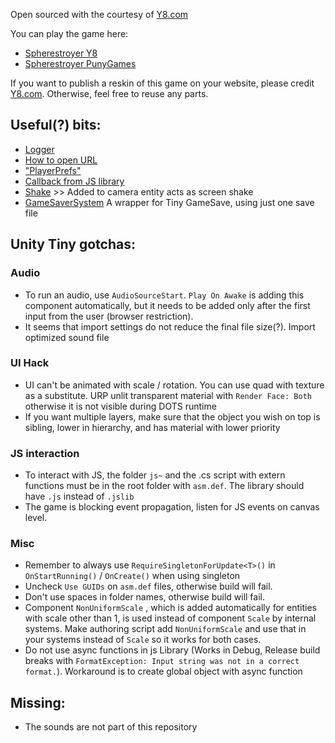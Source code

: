 Open sourced with the courtesy of [Y8.com](https://www.y8.com)

You can play the game here:
- [Spherestroyer Y8](https://www.y8.com/games/spherestroyer)
- [Spherestroyer PunyGames](https://punygames.com/play/spherestroyer)

If you want to publish a reskin of this game on your website, please credit [Y8.com](https://www.y8.com). Otherwise, feel free to reuse any parts.

## Useful(?) bits:
- [Logger](https://github.com/MartinKral/tiny-one-button/blob/master/Assets/Scripts/Main/Utils/Logger/Logger.cs)
- [How to open URL](https://github.com/MartinKral/tiny-one-button/tree/master/Assets/Scripts/Main/Utils/URLOpener)
- ["PlayerPrefs"](https://github.com/MartinKral/tiny-one-button/tree/master/Assets/Scripts/Main/Utils/GameSaver)
- [Callback from JS library](https://github.com/MartinKral/tiny-one-button/tree/master/Assets/Scripts/Main/Utils/Y8API)
- [Shake](https://github.com/MartinKral/tiny-one-button/blob/master/Assets/Scripts/Main/Systems/ShakeSystem.cs) >> Added to camera entity acts as screen shake
- [GameSaverSystem](https://github.com/MartinKral/Spherestroyer/blob/master/Assets/Scripts/Main/Utils/GameSaver/GameSaverSystem.cs) A wrapper for Tiny GameSave, using just one save file

## Unity Tiny gotchas:

### Audio
- To run an audio, use `AudioSourceStart`. `Play On Awake` is adding this component automatically, but it needs
to be added only after the first input from the user (browser restriction).
- It seems that import settings do not reduce the final file size(?). Import optimized sound file

### UI Hack
- UI can't be animated with scale / rotation. You can use quad with texture as a substitute. URP unlit transparent material with
`Render Face: Both` otherwise it is not visible during DOTS runtime
- If you want multiple layers, make sure that the object you wish on top is sibling, lower in hierarchy, and has material with lower priority

### JS interaction
- To interact with JS, the folder `js~` and the .cs script with extern functions must be in the root folder with `asm.def`.
The library should have `.js` instead of `.jslib`
- The game is blocking event propagation, listen for JS events on canvas level.

### Misc
- Remember to always use `RequireSingletonForUpdate<T>()` in `OnStartRunning()` / `OnCreate()` when using singleton
- Uncheck `Use GUIDs` on `asm.def` files, otherwise build will fail.
- Don't use spaces in folder names, otherwise build will fail.
- Component `NonUniformScale` , which is added automatically for entities with scale other than 1, is used instead of component
`Scale` by internal systems. Make authoring script add `NonUniformScale` and use that in your systems instead of `Scale` so it works for both cases.
- Do not use async functions in js Library (Works in Debug, Release build breaks with `FormatException: Input string was not in a correct format.`).
Workaround is to create global object with async function

## Missing:
- The sounds are not part of this repository
